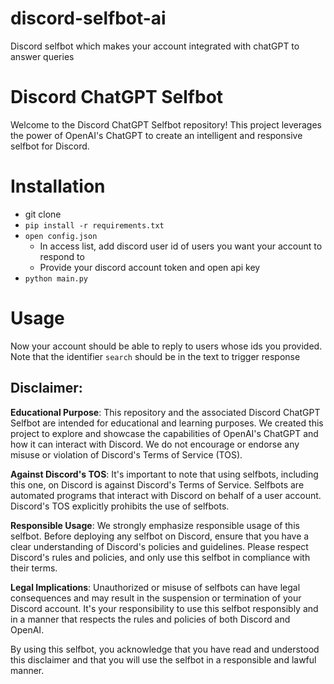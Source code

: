 # discord-selfbot-ai
Discord selfbot which makes your account integrated with chatGPT to answer queries

# Discord ChatGPT Selfbot

Welcome to the Discord ChatGPT Selfbot repository! This project leverages the power of OpenAI's ChatGPT to create an intelligent and responsive selfbot for Discord. 

# Installation

- git clone
- `pip install -r requirements.txt`
- `open config.json`
  - In access list, add discord user id of users you want your account to respond to
  - Provide your discord account token and open api key
- `python main.py`

# Usage
  
  Now your account should be able to reply to users whose ids you provided. Note that the identifier `search` should be in the text to trigger response

## Disclaimer:

**Educational Purpose**: This repository and the associated Discord ChatGPT Selfbot are intended for educational and learning purposes. We created this project to explore and showcase the capabilities of OpenAI's ChatGPT and how it can interact with Discord. We do not encourage or endorse any misuse or violation of Discord's Terms of Service (TOS).

**Against Discord's TOS**: It's important to note that using selfbots, including this one, on Discord is against Discord's Terms of Service. Selfbots are automated programs that interact with Discord on behalf of a user account. Discord's TOS explicitly prohibits the use of selfbots.

**Responsible Usage**: We strongly emphasize responsible usage of this selfbot. Before deploying any selfbot on Discord, ensure that you have a clear understanding of Discord's policies and guidelines. Please respect Discord's rules and policies, and only use this selfbot in compliance with their terms.

**Legal Implications**: Unauthorized or misuse of selfbots can have legal consequences and may result in the suspension or termination of your Discord account. It's your responsibility to use this selfbot responsibly and in a manner that respects the rules and policies of both Discord and OpenAI.

By using this selfbot, you acknowledge that you have read and understood this disclaimer and that you will use the selfbot in a responsible and lawful manner.
